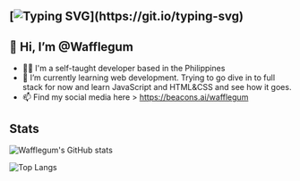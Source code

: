 [![Typing SVG](https://readme-typing-svg.demolab.com?size=25&pause=1000&color=F70086&background=FFFFFF00&center=true&vCenter=true&width=435&height=40&lines=Welcome+to+Wafflegum's+Github!)](https://git.io/typing-svg)
---

## 👋 Hi, I’m @Wafflegum
- 👨‍💻 I'm a self-taught developer based in the Philippines
- 🌱 I’m currently learning web development. Trying to go dive in to full stack for now and learn JavaScript and HTML&CSS and see how it goes.
- 📫 Find my social media here > https://beacons.ai/wafflegum

<!---
Wafflegum/Wafflegum is a ✨ special ✨ repository because its `README.md` (this file) appears on your GitHub profile.
You can click the Preview link to take a look at your changes.
--->

## Stats

![Wafflegum's GitHub stats](https://github-readme-stats.vercel.app/api?username=wafflegum&show_icons=true&theme=dracula&hide_border=true&border_radius=25)

![Top Langs](https://github-readme-stats.vercel.app/api/top-langs/?username=Wafflegum&size_weight=0.5&hide_border=true&count_weight=0.5&theme=dracula&border_radius=20)
